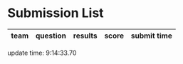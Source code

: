# Submission List
team    | question  | results  | score | submit time
------|-----:|-----:| ----:|-----


update time:  9:14:33.70 
